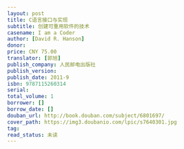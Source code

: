 ```yaml
---
layout: post
title: C语言接口与实现
subtitle: 创建可重用软件的技术
casename: I am a Coder
author: [David R. Hanson]
donor: 
price: CNY 75.00
translator: [郭旭]
publish_company: 人民邮电出版社
publish_version: 
publish_date: 2011-9
isbn: 9787115260314
serial: 
total_volume: 1
borrower: []
borrow_date: []
douban_url: http://book.douban.com/subject/6801697/
cover_path: https://img3.doubanio.com/lpic/s7640301.jpg
tag: 
read_status: 未读
---
```

